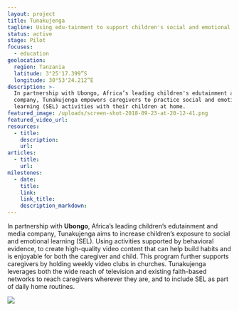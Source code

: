 ```yaml
---
layout: project
title: Tunakujenga
tagline: Using edu-tainment to support children's social and emotional learning at home
status: active
stage: Pilot
focuses:
  - education
geolocation:
  region: Tanzania
  latitude: 3°25'17.399”S
  longitude: 30°53'24.212”E
description: >-
  In partnership with Ubongo, Africa’s leading children's edutainment and media
  company, Tunakujenga empowers caregivers to practice social and emotional
  learning (SEL) activities with their children at home.
featured_image: /uploads/screen-shot-2018-09-23-at-20-12-41.png
featured_video_url:
resources:
  - title:
    description:
    url:
articles:
  - title:
    url:
milestones:
  - date:
    title:
    link:
    link_title:
    description_markdown:
---
```


In partnership with **Ubongo**, Africa’s leading children’s edutainment and media company, Tunakujenga aims to increase children’s exposure to social and emotional learning (SEL). Using activities supported by behavioral evidence, to create high-quality video content that can help build habits and is enjoyable for both the caregiver and child. This program further supports caregivers by holding weekly video clubs in churches. Tunakujenga leverages both the wide reach of television and existing faith-based networks to reach caregivers wherever they are, and to include SEL as part of daily home routines.

![](/uploads/momsclub-4.png)